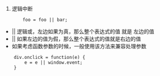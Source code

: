 1. 逻辑中断
    ```
        foo = foo || bar; 
    ```
* || 逻辑或，左边如果为真，那么整个表达式的值 就是 左边的值
* || 如果左边的值为假，那么整个表达式的值就是右边的值
* 如果考虑函数参数的时候，一般使用该方法来兼容处理参数

```
    div.onclick = function(e) {
        e = e || window.event;
    }
```